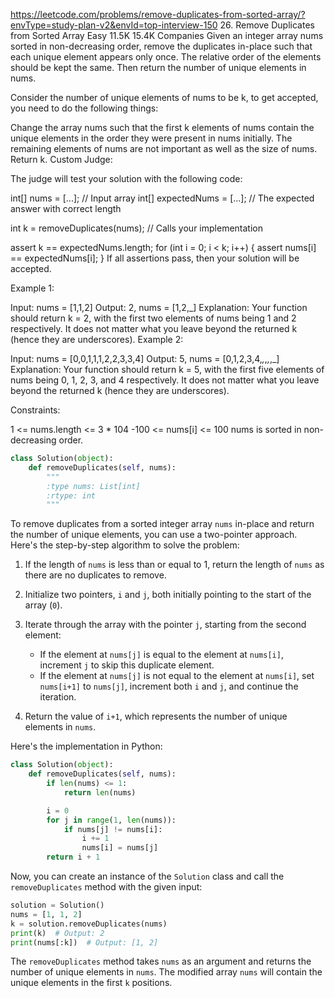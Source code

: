https://leetcode.com/problems/remove-duplicates-from-sorted-array/?envType=study-plan-v2&envId=top-interview-150
26. Remove Duplicates from Sorted Array
Easy
11.5K
15.4K
Companies
Given an integer array nums sorted in non-decreasing order, remove the duplicates in-place such that each unique element appears only once. The relative order of the elements should be kept the same. Then return the number of unique elements in nums.

Consider the number of unique elements of nums to be k, to get accepted, you need to do the following things:

Change the array nums such that the first k elements of nums contain the unique elements in the order they were present in nums initially. The remaining elements of nums are not important as well as the size of nums.
Return k.
Custom Judge:

The judge will test your solution with the following code:

int[] nums = [...]; // Input array
int[] expectedNums = [...]; // The expected answer with correct length

int k = removeDuplicates(nums); // Calls your implementation

assert k == expectedNums.length;
for (int i = 0; i < k; i++) {
    assert nums[i] == expectedNums[i];
}
If all assertions pass, then your solution will be accepted.

 

Example 1:

Input: nums = [1,1,2]
Output: 2, nums = [1,2,_]
Explanation: Your function should return k = 2, with the first two elements of nums being 1 and 2 respectively.
It does not matter what you leave beyond the returned k (hence they are underscores).
Example 2:

Input: nums = [0,0,1,1,1,2,2,3,3,4]
Output: 5, nums = [0,1,2,3,4,_,_,_,_,_]
Explanation: Your function should return k = 5, with the first five elements of nums being 0, 1, 2, 3, and 4 respectively.
It does not matter what you leave beyond the returned k (hence they are underscores).
 

Constraints:

1 <= nums.length <= 3 * 104
-100 <= nums[i] <= 100
nums is sorted in non-decreasing order.

```python
class Solution(object):
    def removeDuplicates(self, nums):
        """
        :type nums: List[int]
        :rtype: int
        """
```

To remove duplicates from a sorted integer array `nums` in-place and return the number of unique elements, you can use a two-pointer approach. Here's the step-by-step algorithm to solve the problem:

1. If the length of `nums` is less than or equal to 1, return the length of `nums` as there are no duplicates to remove.

2. Initialize two pointers, `i` and `j`, both initially pointing to the start of the array (`0`).

3. Iterate through the array with the pointer `j`, starting from the second element:
   - If the element at `nums[j]` is equal to the element at `nums[i]`, increment `j` to skip this duplicate element.
   - If the element at `nums[j]` is not equal to the element at `nums[i]`, set `nums[i+1]` to `nums[j]`, increment both `i` and `j`, and continue the iteration.

4. Return the value of `i+1`, which represents the number of unique elements in `nums`.

Here's the implementation in Python:

```python
class Solution(object):
    def removeDuplicates(self, nums):
        if len(nums) <= 1:
            return len(nums)

        i = 0
        for j in range(1, len(nums)):
            if nums[j] != nums[i]:
                i += 1
                nums[i] = nums[j]
        return i + 1
```

Now, you can create an instance of the `Solution` class and call the `removeDuplicates` method with the given input:

```python
solution = Solution()
nums = [1, 1, 2]
k = solution.removeDuplicates(nums)
print(k)  # Output: 2
print(nums[:k])  # Output: [1, 2]
```

The `removeDuplicates` method takes `nums` as an argument and returns the number of unique elements in `nums`. The modified array `nums` will contain the unique elements in the first `k` positions.